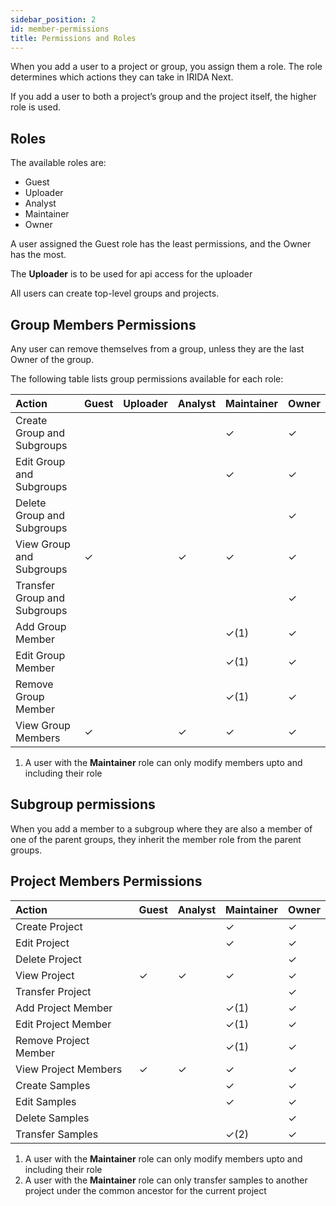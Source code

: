 ```yaml
---
sidebar_position: 2
id: member-permissions
title: Permissions and Roles
---
```


When you add a user to a project or group, you assign them a role. The role determines which actions they can take in IRIDA Next.

If you add a user to both a project’s group and the project itself, the higher role is used.

## Roles

The available roles are:

- Guest
- Uploader
- Analyst
- Maintainer
- Owner

A user assigned the Guest role has the least permissions, and the Owner has the most.

The **Uploader** is to be used for api access for the uploader

All users can create top-level groups and projects.

## Group Members Permissions

Any user can remove themselves from a group, unless they are the last Owner of the group.

The following table lists group permissions available for each role:

| Action                       | Guest | Uploader | Analyst | Maintainer | Owner |
| :--------------------------- | :---- | :------- | :------ | :--------- | :---- |
| Create Group and Subgroups   |       |          |         | ✓          | ✓     |
| Edit Group and Subgroups     |       |          |         | ✓          | ✓     |
| Delete Group and Subgroups   |       |          |         |            | ✓     |
| View Group and Subgroups     | ✓     |          | ✓       | ✓          | ✓     |
| Transfer Group and Subgroups |       |          |         |            | ✓     |
| Add Group Member             |       |          |         | ✓(1)       | ✓     |
| Edit Group Member            |       |          |         | ✓(1)       | ✓     |
| Remove Group Member          |       |          |         | ✓(1)       | ✓     |
| View Group Members           | ✓     |          | ✓       | ✓          | ✓     |
<!-- TODO: Add uploader actions -->
1. A user with the **Maintainer** role can only modify members upto and including their role

## Subgroup permissions

When you add a member to a subgroup where they are also a member of one of the parent groups, they inherit the member role from the parent groups.

## Project Members Permissions

| Action                | Guest | Analyst | Maintainer | Owner |
| :-------------------- | :---- | ------- | ---------- | ----- |
| Create Project        |       |         | ✓          | ✓     |
| Edit Project          |       |         | ✓          | ✓     |
| Delete Project        |       |         |            | ✓     |
| View Project          | ✓     | ✓       | ✓          | ✓     |
| Transfer Project      |       |         |            | ✓     |
| Add Project Member    |       |         | ✓(1)       | ✓     |
| Edit Project Member   |       |         | ✓(1)       | ✓     |
| Remove Project Member |       |         | ✓(1)       | ✓     |
| View Project Members  | ✓     | ✓       | ✓          | ✓     |
| Create Samples        |       |         | ✓          | ✓     |
| Edit Samples          |       |         | ✓          | ✓     |
| Delete Samples        |       |         |            | ✓     |
| Transfer Samples      |       |         | ✓(2)       | ✓     |
<!-- TODO: Add metadata, files, history, bot account permissions to project members permissions table -->
1. A user with the **Maintainer** role can only modify members upto and including their role
2. A user with the **Maintainer** role can only transfer samples to another project under the common ancestor for the current project
